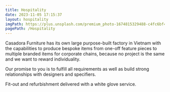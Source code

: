 ```yaml
---
title: Hospitality
date: 2023-11-05 17:15:37
layout: hospitality
imgPath: https://plus.unsplash.com/premium_photo-1674815329488-c4fc6bf4ced8?auto=format&fit=crop&q=80&w=2070&ixlib=rb-4.0.3&ixid=M3wxMjA3fDB8MHxwaG90by1wYWdlfHx8fGVufDB8fHx8fA%3D%3D
pagePath: /Hospitality
---
```


Casadora Furniture has its own large purpose-built factory in Vietnam with the capabilities to produce bespoke items from one-off feature pieces to multiple branded items for corporate chains, because no project is the same and we want to reward individuality.

Our promise to you is to fulfill all requirements as well as build strong relationships with designers and specifiers.

Fit-out and refurbishment delivered with a white glove service.
